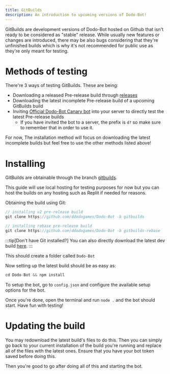 ```yaml
---
title: GitBuilds
description: An introduction to upcoming versions of Dodo-Bot!
---
```

GitBuilds are development versions of Dodo-Bot hosted on Github that isn't ready to be considered as "stable" release. While usually new features or changes are introduced, there may be also bugs considering that they're unfinished builds which is why it's not recommended for public use as they're only meant for testing.

# Methods of testing
There're 3 ways of testing GitBuilds. These are being:
* Downloading a released Pre-release build through [releases](https://github.com/ddodogames/Dodo-Bot/releases)
* Downloading the latest incomplete Pre-release build of a upcoming GitBuilds build
* Inviting [Official Dodo-Bot Canary bot](https://discord.com/api/oauth2/authorize?client_id=970481494797738016&scope=bot+applications.commands&permissions=36032) into your server to directly test the latest Pre-release builds
  * If you have invited the bot to a server, the prefix is `d?` so make sure to remember that in order to use it.


For now, The installation method will focus on downloading the latest incomplete builds but feel free to use the other methods listed above!

# Installing
GitBuilds are obtainable through the branch [gitbuilds](https://github.com/ddodogames/Dodo-Bot/tree/gitbuilds).

This guide will use local hosting for testing purposes for now but you can host the builds on any hosting such as Replit if needed for reasons.

Obtaining the build using Git:
```js
// installing v2 pre-release build
git clone https://github.com/ddodogames/Dodo-Bot -b gitbuilds

// installing rebase pre-release build
git clone https://github.com/ddodogames/Dodo-Bot -b gitbuilds-rebase
```
:::tip[Don't have Git installed?]
You can also directly download the latest dev build [here](https://github.com/ddodogames/Dodo-Bot/archive/refs/heads/gitbuilds.zip).
:::

This should create a folder called `Dodo-Bot`

Now setting up the latest build should be as easy as:
```js
cd Dodo-Bot && npm install
```

To setup the bot, go to `config.json` and configure the available setup options for the bot.

Once you're done, open the terminal and run `node .` and the bot should start. Have fun with testing!


# Updating the build

You may redownload the latest build's files to do this. Then you can simply go back to your current installation of the build you're running and replace all of the files with the latest ones. Ensure that you have your bot token saved before doing this.

Then you're good to go after doing all of this and starting the bot.
